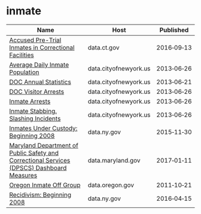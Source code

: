 # inmate

Name | Host | Published
---- | ---- | ---------
[Accused Pre-Trial Inmates in Correctional Facilities](../datasets/b674-jy6w.md) | data.ct.gov | 2016&#x2011;09&#x2011;13
[Average Daily Inmate Population](../datasets/26ze-s5bx.md) | data.cityofnewyork.us | 2013&#x2011;06&#x2011;26
[DOC Annual Statistics](../datasets/wkaa-8g8b.md) | data.cityofnewyork.us | 2013&#x2011;06&#x2011;21
[DOC Visitor Arrests](../datasets/hm7r-w4y9.md) | data.cityofnewyork.us | 2013&#x2011;06&#x2011;26
[Inmate Arrests](../datasets/d4uz-6jaw.md) | data.cityofnewyork.us | 2013&#x2011;06&#x2011;26
[Inmate Stabbing. Slashing Incidents](../datasets/hve5-8z68.md) | data.cityofnewyork.us | 2013&#x2011;06&#x2011;26
[Inmates Under Custody: Beginning 2008](../datasets/55zc-sp6m.md) | data.ny.gov | 2015&#x2011;11&#x2011;30
[Maryland Department of Public Safety and Correctional Services (DPSCS) Dashboard Measures](../datasets/6swu-cddu.md) | data.maryland.gov | 2017&#x2011;01&#x2011;11
[Oregon Inmate Off Group](../datasets/38dq-3yhz.md) | data.oregon.gov | 2011&#x2011;10&#x2011;21
[Recidivism: Beginning 2008](../datasets/y7pw-wrny.md) | data.ny.gov | 2016&#x2011;04&#x2011;15

